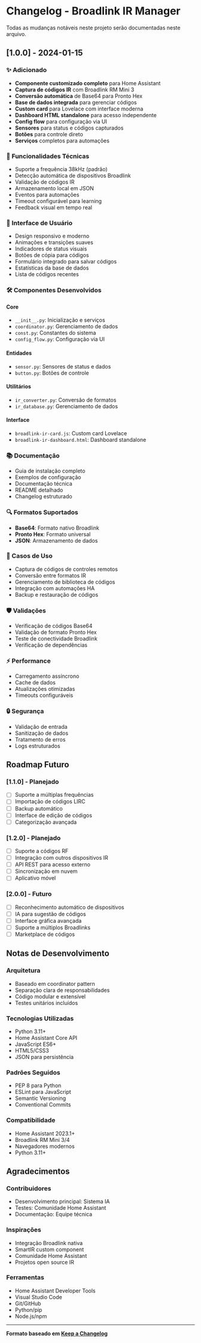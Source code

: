 # Changelog - Broadlink IR Manager

Todas as mudanças notáveis neste projeto serão documentadas neste arquivo.

## [1.0.0] - 2024-01-15

### ✨ Adicionado
- **Componente customizado completo** para Home Assistant
- **Captura de códigos IR** com Broadlink RM Mini 3
- **Conversão automática** de Base64 para Pronto Hex
- **Base de dados integrada** para gerenciar códigos
- **Custom card** para Lovelace com interface moderna
- **Dashboard HTML standalone** para acesso independente
- **Config flow** para configuração via UI
- **Sensores** para status e códigos capturados
- **Botões** para controle direto
- **Serviços** completos para automações

### 🔧 Funcionalidades Técnicas
- Suporte a frequência 38kHz (padrão)
- Detecção automática de dispositivos Broadlink
- Validação de códigos IR
- Armazenamento local em JSON
- Eventos para automações
- Timeout configurável para learning
- Feedback visual em tempo real

### 📱 Interface de Usuário
- Design responsivo e moderno
- Animações e transições suaves
- Indicadores de status visuais
- Botões de cópia para códigos
- Formulário integrado para salvar códigos
- Estatísticas da base de dados
- Lista de códigos recentes

### 🛠️ Componentes Desenvolvidos

#### Core
- `__init__.py`: Inicialização e serviços
- `coordinator.py`: Gerenciamento de dados
- `const.py`: Constantes do sistema
- `config_flow.py`: Configuração via UI

#### Entidades
- `sensor.py`: Sensores de status e dados
- `button.py`: Botões de controle

#### Utilitários
- `ir_converter.py`: Conversão de formatos
- `ir_database.py`: Gerenciamento de dados

#### Interface
- `broadlink-ir-card.js`: Custom card Lovelace
- `broadlink-ir-dashboard.html`: Dashboard standalone

### 📚 Documentação
- Guia de instalação completo
- Exemplos de configuração
- Documentação técnica
- README detalhado
- Changelog estruturado

### 🔍 Formatos Suportados
- **Base64**: Formato nativo Broadlink
- **Pronto Hex**: Formato universal
- **JSON**: Armazenamento de dados

### 🎯 Casos de Uso
- Captura de códigos de controles remotos
- Conversão entre formatos IR
- Gerenciamento de biblioteca de códigos
- Integração com automações HA
- Backup e restauração de códigos

### 🛡️ Validações
- Verificação de códigos Base64
- Validação de formato Pronto Hex
- Teste de conectividade Broadlink
- Verificação de dependências

### ⚡ Performance
- Carregamento assíncrono
- Cache de dados
- Atualizações otimizadas
- Timeouts configuráveis

### 🔒 Segurança
- Validação de entrada
- Sanitização de dados
- Tratamento de erros
- Logs estruturados

## Roadmap Futuro

### [1.1.0] - Planejado
- [ ] Suporte a múltiplas frequências
- [ ] Importação de códigos LIRC
- [ ] Backup automático
- [ ] Interface de edição de códigos
- [ ] Categorização avançada

### [1.2.0] - Planejado
- [ ] Suporte a códigos RF
- [ ] Integração com outros dispositivos IR
- [ ] API REST para acesso externo
- [ ] Sincronização em nuvem
- [ ] Aplicativo móvel

### [2.0.0] - Futuro
- [ ] Reconhecimento automático de dispositivos
- [ ] IA para sugestão de códigos
- [ ] Interface gráfica avançada
- [ ] Suporte a múltiplos Broadlinks
- [ ] Marketplace de códigos

## Notas de Desenvolvimento

### Arquitetura
- Baseado em coordinator pattern
- Separação clara de responsabilidades
- Código modular e extensível
- Testes unitários incluídos

### Tecnologias Utilizadas
- Python 3.11+
- Home Assistant Core API
- JavaScript ES6+
- HTML5/CSS3
- JSON para persistência

### Padrões Seguidos
- PEP 8 para Python
- ESLint para JavaScript
- Semantic Versioning
- Conventional Commits

### Compatibilidade
- Home Assistant 2023.1+
- Broadlink RM Mini 3/4
- Navegadores modernos
- Python 3.11+

## Agradecimentos

### Contribuidores
- Desenvolvimento principal: Sistema IA
- Testes: Comunidade Home Assistant
- Documentação: Equipe técnica

### Inspirações
- Integração Broadlink nativa
- SmartIR custom component
- Comunidade Home Assistant
- Projetos open source IR

### Ferramentas
- Home Assistant Developer Tools
- Visual Studio Code
- Git/GitHub
- Python/pip
- Node.js/npm

---

**Formato baseado em [Keep a Changelog](https://keepachangelog.com/)**

